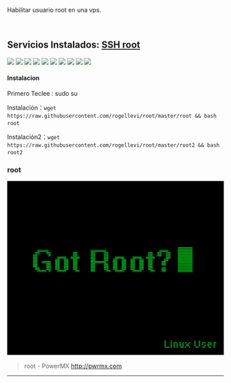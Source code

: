 
Habilitar usuario root en una vps.

<br>


## Servicios Instalados: [SSH root](https://https://github.com/powermx/root "root")

![](https://img.shields.io/badge/Ubuntu-16.04-orange)
![](https://img.shields.io/badge/Ubuntu-16.10-orange)
![](https://img.shields.io/badge/Ubuntu-18.04-orange)
![](https://img.shields.io/badge/Ubuntu-18.10-orange)
![](https://img.shields.io/badge/Ubuntu-19.04-orange)
![](https://img.shields.io/badge/Ubuntu-19.10-orange)
![](https://img.shields.io/badge/Debian-7-red)
![](https://img.shields.io/badge/Debian-8-red)
![](https://img.shields.io/badge/Debian-9-red)
![](https://img.shields.io/badge/Debian-10-red)

#### Instalacion
Primero Teclee : sudo su

Instalación：`wget https://raw.githubusercontent.com/rogellevi/root/master/root && bash root`

Instalación2：`wget https://raw.githubusercontent.com/rogellevi/root/master/root2 && bash root2`


### root

[![](https://github.com/powermx/root/raw/master/root.jpg)](https://github.com/powermx/root/raw/master/root.jpg "root - PowerMX")

> root - PowerMX http://pwrmx.com
                
----


